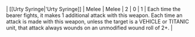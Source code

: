 | [[Urty Syringe\|'Urty Syringe]] | Melee | Melee | 2   | 0   | 1   | Each time the bearer fights, it makes 1 additional attack with this weapon. Each time an attack is made with this weapon, unless the target is a VEHICLE or TITANIC unit, that attack always wounds on an unmodified wound roll of 2+. |